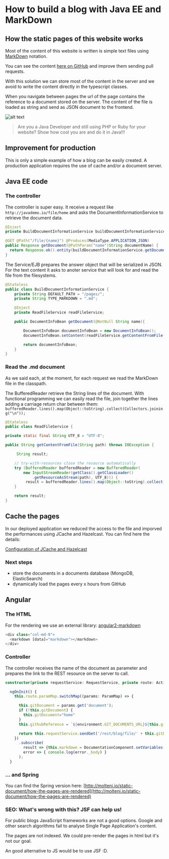 # How to build a blog with Java EE and MarkDown

## How the static pages of this website works

Most of the content of this website is written is simple text files using [MarkDown](https://en.wikipedia.org/wiki/Markdown) notation.

You can see the content [here on GitHub](https://github.com/marco76/java-demo/tree/master/server/src/main/resources/documents) and improve them sending pull requests.

With this solution we can store most of the content in the server and we avoid to write the content directly in the typescript classes.

When you navigate between pages the url of the page contains the reference to a document stored on the server.
The content of the file is loaded as string and send as JSON document to the frontend.

![alt text]([p]BACKEND_URL[/p]/images/page-rendering.png)

> Are you a Java Developer and still using PHP or Ruby for your website?
> Show how cool you are and do it in Java!!!

## Improvement for production

This is only a simple example of how a blog can be easily created. A production application requires the use of cache and/or a document server.

## Java EE code

### The controller

The controller is super easy. It receive a request like `http://javademo.io/file/home` and asks the DocumentInformationService to retrieve the document data.

``` java
@Inject
private BuildDocumentInformationService buildDocumentInformationService;

@GET @Path("/file/{name}") @Produces(MediaType.APPLICATION_JSON)
public Response getDocument(@PathParam("name")String documentName) {
  return Response.ok().entity(buildDocumentInformationService.getDocument(documentName)).build();
}
```

The Service/EJB prepares the answer object that will be serialized in JSON.
For the text content it asks to anoter service that will look for and read the file from the filesystems.

``` java
@Stateless
public class BuildDocumentInformationService {
    private String DEFAULT_PATH = "/pages/";
    private String TYPE_MARKDOWN = ".md";

    @Inject
    private ReadFileService readFileService;

    public DocumentInfoBean getDocument(@NotNull String name){

        DocumentInfoBean documentInfoBean = new DocumentInfoBean();
        documentInfoBean.setContent(readFileService.getContentFromFile(DEFAULT_PATH +name + TYPE_MARKDOWN));

        return documentInfoBean;
    }
}
```

### Read the .md document

As we said each, at the moment, for each request we read the MarkDown file in the classpath.

The BufferedReader retrieve the String lines of the document.
With functional programming we can easily read the file, join together the lines adding a carriage return char between them:
`bufferedReader.lines().map(Object::toString).collect(Collectors.joining("\n"));`

``` java
@Stateless
public class ReadFileService {

private static final String UTF_8 = "UTF-8";

public String getContentFromFile(String path) throws IOException {

     String result;

    // try-with-resources close the resource automatically
    try (BufferedReader bufferedReader = new BufferedReader(
        new InputStreamReader(getClass().getClassLoader()
            .getResourceAsStream(path), UTF_8))) {
         result = bufferedReader.lines().map(Object::toString).collect(Collectors.joining("\n"));
    }

    return result;
}
```

## Cache the pages

In our deployed application we reduced the access to the file and imporved the performances using JCache and Hazelcast. You can find here the details:

[Configuration of JCache and Hazelcast]([p]BACKEND_URL[/p]/page/cache-jcache)

### Next steps

- store the documents in a documents database (MongoDB, ElasticSearch)
- dynamically load the pages every x hours from GitHub

## Angular

### The HTML

For the rendering we use an external library: [angular2-markdown](https://www.npmjs.com/package/angular2-markdown)

``` typescript
<div class="col-md-9">
  <markdown [data]="markdown"></markdown>
</div>
```
### Controller

The controller receives the name of the document as parameter and prepares the link to the REST resource on the server to call.

``` typescript
constructor(private requestService: RequestService, private route: ActivatedRoute, private router: Router) {}

  ngOnInit() {
    this.route.paramMap.switchMap((params: ParamMap) => {

      this.gitDocument = params.get('document');
      if (!this.gitDocument) {
        this.gitDocument="home"
      }
      this.githubReference = `${environment.GIT_DOCUMENTS_URL}${this.gitDocument}`;

      return this.requestService.sendGet('/rest/blog/file/' + this.gitDocument)
    })
      .subscribe(
        result => {this.markdown = DocumentationComponent.setVariables(result.text.content)},
        error => { console.log(error._body) }
      );
  }
```

### ... and Spring
You can find the Spring version here: [http://molteni.io/static-document/how-the-pages-are-rendered](http://molteni.io/static-document/how-the-pages-are-rendered)

### SEO: What's wrong with this? JSF can help us!
For public blogs JavaScript frameworks are not a good options. Google and other search algorithms fail to analyse Single Page Application's content.

The pages are not indexed. We could pre-render the pages in html but it's not our goal.

An good alternative to JS would be to use JSF :D.

